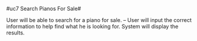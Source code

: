 #uc7 Search Pianos For Sale#

User will be able to search for a piano for sale. – User will input the correct information to help find what he is looking for. System will display the results.
